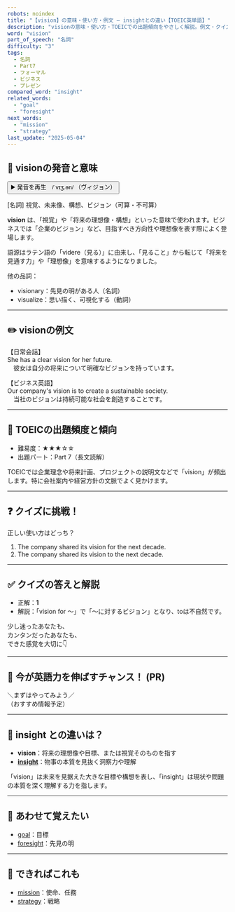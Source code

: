 ```yaml
---
robots: noindex
title: "【vision】の意味・使い方・例文 ― insightとの違い【TOEIC英単語】"
description: "visionの意味・使い方・TOEICでの出題傾向をやさしく解説。例文・クイズ付きでinsightとの違いもわかりやすく学べます。"
word: "vision"
part_of_speech: "名詞"
difficulty: "3"
tags:
  - 名詞
  - Part7
  - フォーマル
  - ビジネス
  - プレゼン
compared_word: "insight"
related_words:
  - "goal"
  - "foresight"
next_words:
  - "mission"
  - "strategy"
last_update: "2025-05-04"
---
```


## 🔰 visionの発音と意味

<button class="play-audio" onclick="playTTS('vision')">
  <span class="play-audio-main">
    ▶️ 発音を再生　/ˈvɪʒ.ən/
  </span>
  <span class="play-audio-sub">
    （ヴィジョン）
  </span>
</button>

[名詞] 視覚、未来像、構想、ビジョン（可算・不可算）

**vision** は、「視覚」や「将来の理想像・構想」といった意味で使われます。ビジネスでは「企業のビジョン」など、目指すべき方向性や理想像を表す際によく登場します。

語源はラテン語の「videre（見る）」に由来し、「見ること」から転じて「将来を見通す力」や「理想像」を意味するようになりました。

他の品詞：  
- visionary：先見の明がある人（名詞）
- visualize：思い描く、可視化する（動詞）

---

## ✏️ visionの例文

【日常会話】  
She has a clear vision for her future.  
　彼女は自分の将来について明確なビジョンを持っています。

【ビジネス英語】  
Our company's vision is to create a sustainable society.  
　当社のビジョンは持続可能な社会を創造することです。

---

## 🎯 TOEICの出題頻度と傾向

- 難易度：★★★☆☆
- 出題パート：Part 7（長文読解）

TOEICでは企業理念や将来計画、プロジェクトの説明文などで「vision」が頻出します。特に会社案内や経営方針の文脈でよく見かけます。

---

## ❓ クイズに挑戦！

正しい使い方はどっち？

1. The company shared its vision for the next decade.  
2. The company shared its vision to the next decade.

---

## ✅ クイズの答えと解説

- 正解：**1**
- 解説：「vision for ～」で「～に対するビジョン」となり、toは不自然です。

少し迷ったあなたも、  
カンタンだったあなたも、  
できた感覚を大切に👇️

---

## 🚀 今が英語力を伸ばすチャンス！ (PR)

<div class="info-center">
＼まずはやってみよう／<br>  
（おすすめ情報予定）
</div>

---

## 🤔  insight との違いは？

- **vision**：将来の理想像や目標、または視覚そのものを指す
- **[insight](/word/insight)**：物事の本質を見抜く洞察力や理解

「vision」は未来を見据えた大きな目標や構想を表し、「insight」は現状や問題の本質を深く理解する力を指します。

---

## 🧩 あわせて覚えたい

- [goal](/word/goal)：目標
- [foresight](/word/foresight)：先見の明

---

## 📖 できればこれも

- [mission](/word/mission)：使命、任務
- [strategy](/word/strategy)：戦略

<!-- cvid: aid13_bid08 -->
